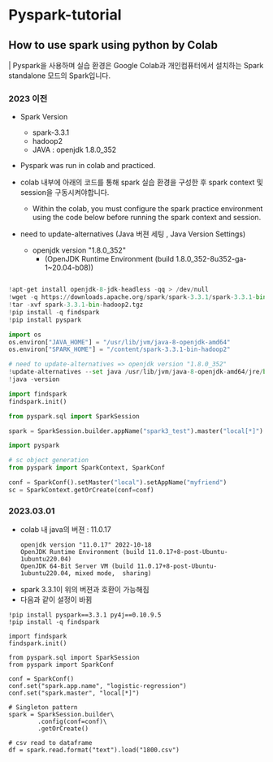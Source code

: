 # Pyspark-tutorial

## How to use spark using python by Colab
| Pyspark을 사용하며 실습 환경은 Google Colab과 개인컴퓨터에서 설치하는 Spark standalone 모드의 Spark입니다.


### 2023 이전 

- Spark Version
  - spark-3.3.1
  - hadoop2
  - JAVA : openjdk 1.8.0_352

- Pyspark was run in colab and practiced.

- colab 내부에 아래의 코드를 통해 spark 실습 환경을 구성한 후 spark context 및 session을 구동시켜야합니다.
  - Within the colab, you must configure the spark practice environment using the code below before running the spark context and session.
  
- need to update-alternatives (Java 버젼 세팅 , Java Version Settings)
  - openjdk version "1.8.0_352"
    - (OpenJDK Runtime Environment (build 1.8.0_352-8u352-ga-1~20.04-b08))
    
```python

!apt-get install openjdk-8-jdk-headless -qq > /dev/null
!wget -q https://downloads.apache.org/spark/spark-3.3.1/spark-3.3.1-bin-hadoop2.tgz
!tar -xvf spark-3.3.1-bin-hadoop2.tgz
!pip install -q findspark
!pip install pyspark

import os
os.environ["JAVA_HOME"] = "/usr/lib/jvm/java-8-openjdk-amd64"
os.environ["SPARK_HOME"] = "/content/spark-3.3.1-bin-hadoop2"

# need to update-alternatives => openjdk version "1.8.0_352"
!update-alternatives --set java /usr/lib/jvm/java-8-openjdk-amd64/jre/bin/java
!java -version

import findspark
findspark.init()

from pyspark.sql import SparkSession

spark = SparkSession.builder.appName("spark3_test").master("local[*]").getOrCreate()

import pyspark

# sc object generation
from pyspark import SparkContext, SparkConf

conf = SparkConf().setMaster("local").setAppName("myfriend")
sc = SparkContext.getOrCreate(conf=conf)


```

### 2023.03.01
- colab 내 java의 버젼 : 11.0.17 
  ```
  openjdk version "11.0.17" 2022-10-18
  OpenJDK Runtime Environment (build 11.0.17+8-post-Ubuntu-1ubuntu220.04)
  OpenJDK 64-Bit Server VM (build 11.0.17+8-post-Ubuntu-1ubuntu220.04, mixed mode,  sharing)
  ```
- spark 3.3.1이 위의 버젼과 호환이 가능해짐
- 다음과 같이 설정이 바뀜
```
!pip install pyspark==3.3.1 py4j==0.10.9.5 
!pip install -q findspark

import findspark
findspark.init()

from pyspark.sql import SparkSession
from pyspark import SparkConf

conf = SparkConf()
conf.set("spark.app.name", "logistic-regression")
conf.set("spark.master", "local[*]")

# Singleton pattern
spark = SparkSession.builder\
        .config(conf=conf)\
        .getOrCreate()

# csv read to dataframe
df = spark.read.format("text").load("1800.csv")
```
